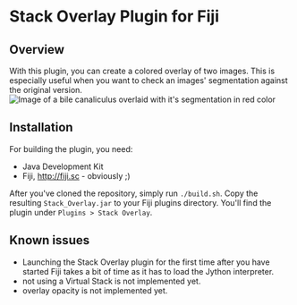 Stack Overlay Plugin for Fiji
=============================

Overview
--------
With this plugin, you can create a colored overlay of two images.
This is especially useful when you want to check an images' segmentation
against the original version.
![Image of a bile canaliculus overlaid with it's segmentation in red
color](./examples/bile_canaliculus.png "Image of a bile canaliculus overlaid with it's segmentation in red
color")

Installation
------------
For building the plugin, you need:

* Java Development Kit
* Fiji, http://fiji.sc - obviously ;)

After you've cloned the repository, simply run `./build.sh`. Copy the
resulting `Stack_Overlay.jar` to your Fiji plugins directory.
You'll find the plugin under `Plugins > Stack Overlay`.

Known issues
------------

* Launching the Stack Overlay plugin for the first time after you have
  started Fiji takes a bit of time as it has to load the Jython interpreter.
* not using a Virtual Stack is not implemented yet.
* overlay opacity is not implemented yet.
